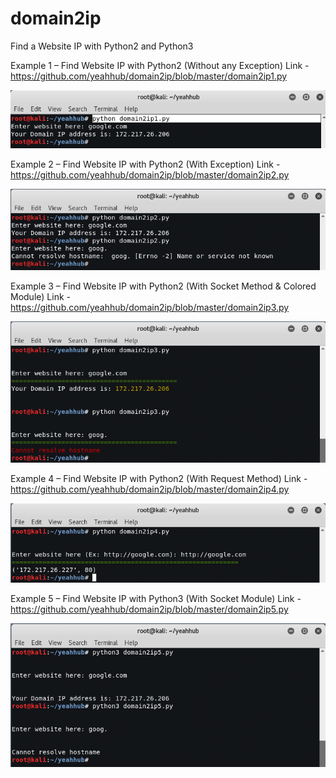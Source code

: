 # domain2ip
Find a Website IP with Python2 and Python3

Example 1 – Find Website IP with Python2 (Without any Exception)
Link - https://github.com/yeahhub/domain2ip/blob/master/domain2ip1.py

![domain2ip1.py](screenshots/output1.png "domain2ip1.py")

Example 2 – Find Website IP with Python2 (With Exception)
Link - https://github.com/yeahhub/domain2ip/blob/master/domain2ip2.py

![domain2ip2.py](screenshots/output2.png "domain2ip2.py")

Example 3 – Find Website IP with Python2 (With Socket Method & Colored Module)
Link - https://github.com/yeahhub/domain2ip/blob/master/domain2ip3.py

![domain2ip3.py](screenshots/output3.png "domain2ip3.py")

Example 4 – Find Website IP with Python2 (With Request Method)
Link - https://github.com/yeahhub/domain2ip/blob/master/domain2ip4.py

![domain2ip4.py](screenshots/output4.png "domain2ip4.py")

Example 5 – Find Website IP with Python3 (With Socket Module)
Link - https://github.com/yeahhub/domain2ip/blob/master/domain2ip5.py

![domain2ip5.py](screenshots/output5.png "domain2ip5.py")
